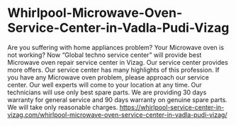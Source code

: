 # Whirlpool-Microwave-Oven-Service-Center-in-Vadla-Pudi-Vizag
Are you suffering with home appliances problem? Your Microwave oven is not working? Now “Global techno service center” will provide best Microwave oven repair service center in Vizag. Our service center provides more offers. Our service center has many highlights of this profession. If you have any Microwave oven problem, please approach our service center. Our well experts will come to your location at any time. Our technicians will use only best spare parts. We are providing 30 days warranty for general service and 90 days warranty on genuine spare parts. We will take only reasonable charges. https://whirlpool-service-center-in-vizag.com/whirlpool-microwave-oven-service-center-in-vadla-pudi-vizag/
